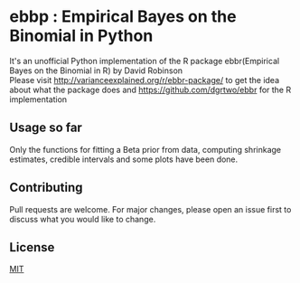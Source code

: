 # ebbp : Empirical Bayes on the Binomial in Python

It's an unofficial Python implementation of the R package ebbr(Empirical Bayes on the Binomial in R) by David Robinson\
Please visit http://varianceexplained.org/r/ebbr-package/ to get the idea about what the package does and https://github.com/dgrtwo/ebbr for the R implementation

## Usage so far
Only the functions for fitting a Beta prior from data, computing shrinkage estimates, credible intervals and some plots have been done. 


## Contributing
Pull requests are welcome. For major changes, please open an issue first to discuss what you would like to change.


## License
[MIT](https://choosealicense.com/licenses/mit/)
